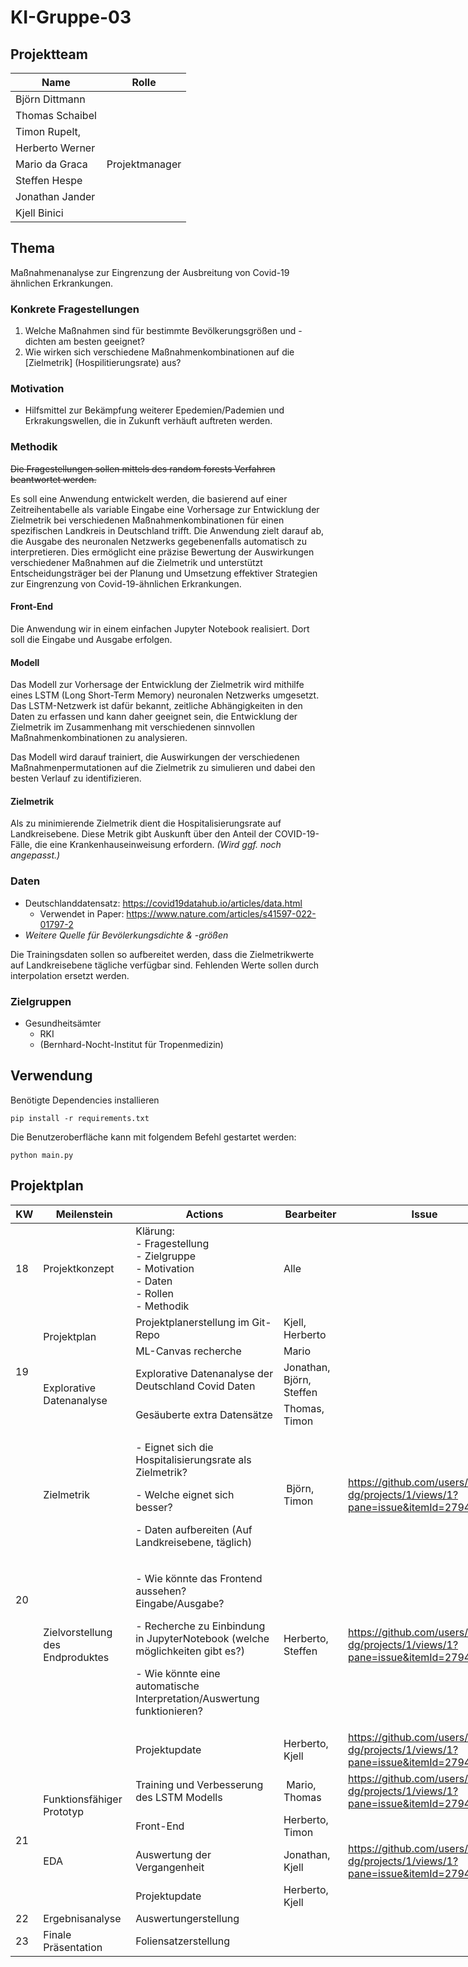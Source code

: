 # KI-Gruppe-03

## Projektteam

| Name            | Rolle          |
|-----------------|----------------|
| Björn Dittmann  |                |
| Thomas Schaibel |                |
| Timon Rupelt,   |                |
| Herberto Werner |                |
| Mario da Graca  | Projektmanager |
| Steffen Hespe   |                |
| Jonathan Jander |                |
| Kjell Binici    |                |

## Thema

Maßnahmenanalyse zur Eingrenzung der Ausbreitung von Covid-19 ähnlichen Erkrankungen.

### Konkrete Fragestellungen

1. Welche Maßnahmen sind für bestimmte Bevölkerungsgrößen und -dichten am besten geeignet?
2. Wie wirken sich verschiedene Maßnahmenkombinationen auf die [Zielmetrik] (Hospilitierungsrate) aus?

### Motivation

- Hilfsmittel zur Bekämpfung weiterer Epedemien/Pademien und Erkrakungswellen, die in Zukunft verhäuft auftreten werden.

### Methodik

~~Die Fragestellungen sollen mittels des random forests Verfahren beantwortet werden.~~

Es soll eine Anwendung entwickelt werden, die basierend auf einer Zeitreihentabelle als variable Eingabe eine Vorhersage
zur Entwicklung der Zielmetrik bei verschiedenen Maßnahmenkombinationen für einen spezifischen Landkreis in Deutschland
trifft. Die Anwendung zielt darauf ab, die Ausgabe des neuronalen Netzwerks gegebenenfalls automatisch zu
interpretieren. Dies ermöglicht eine präzise Bewertung der Auswirkungen verschiedener Maßnahmen auf die Zielmetrik und
unterstützt Entscheidungsträger bei der Planung und Umsetzung effektiver Strategien zur Eingrenzung von
Covid-19-ähnlichen Erkrankungen.

#### Front-End

Die Anwendung wir in einem einfachen Jupyter Notebook realisiert. Dort soll die Eingabe und Ausgabe erfolgen.

#### Modell

Das Modell zur Vorhersage der Entwicklung der Zielmetrik wird mithilfe eines LSTM (Long Short-Term Memory) neuronalen
Netzwerks umgesetzt. Das LSTM-Netzwerk ist dafür bekannt, zeitliche Abhängigkeiten in den Daten zu erfassen und kann
daher geeignet sein, die Entwicklung der Zielmetrik im Zusammenhang mit verschiedenen sinnvollen Maßnahmenkombinationen
zu analysieren.

Das Modell wird darauf trainiert, die Auswirkungen der verschiedenen Maßnahmenpermutationen auf die Zielmetrik zu
simulieren und dabei den besten Verlauf zu identifizieren.

#### Zielmetrik

Als zu minimierende Zielmetrik dient die Hospitalisierungsrate auf Landkreisebene.
Diese Metrik gibt Auskunft über den Anteil der COVID-19-Fälle, die eine Krankenhauseinweisung erfordern.
_(Wird ggf. noch angepasst.)_

### Daten

- Deutschlanddatensatz: https://covid19datahub.io/articles/data.html
    - Verwendet in Paper: https://www.nature.com/articles/s41597-022-01797-2
- _Weitere Quelle für Bevölerkungsdichte & -größen_

Die Trainingsdaten sollen so aufbereitet werden, dass die Zielmetrikwerte auf Landkreisebene tägliche verfügbar sind.
Fehlenden Werte sollen durch interpolation ersetzt werden.

### Zielgruppen

- Gesundheitsämter
    - RKI
    - (Bernhard-Nocht-Institut für Tropenmedizin)

## Verwendung
Benötigte Dependencies installieren
```
pip install -r requirements.txt
```
Die Benutzeroberfläche kann mit folgendem Befehl gestartet werden:

```
python main.py
```

## Projektplan

<table class="tg" style="width: 793px;">
<thead>
<tr style="height: 23px;">
<th class="tg-66je" style="height: 23px; width: 30.828125px;">KW</th>
<th class="tg-66je" style="height: 23px; width: 182.171875px;">Meilenstein</th>
<th class="tg-66je" style="height: 23px; width: 428px;">Actions</th>
<th class="tg-66je" style="height: 23px; width: 134px;">Bearbeiter</th>
<th class="tg-66je" style="height: 23px; width: 14px;">Issue</th>
</tr>
</thead>
<tbody>
<tr style="height: 143px;">
<td class="tg-0pky" style="height: 143px; width: 30.828125px;">18</td>
<td class="tg-0pky" style="height: 143px; width: 182.171875px;">Projektkonzept</td>
<td class="tg-0pky" style="height: 143px; width: 428px;">Kl&auml;rung:<br />- Fragestellung<br />- Zielgruppe<br />- Motivation<br />- Daten<br />- Rollen<br />- Methodik</td>
<td class="tg-0pky" style="height: 143px; width: 134px;">Alle</td>
<td class="tg-0pky" style="height: 143px; width: 14px;">&nbsp;</td>
</tr>
<tr style="height: 23px;">
<td class="tg-0pky" style="height: 112px; width: 30.828125px;" rowspan="4">19</td>
<td class="tg-de2y" style="height: 46px; width: 182.171875px;" rowspan="2">Projektplan</td>
<td class="tg-de2y" style="height: 23px; width: 428px;">Projektplanerstellung im Git-Repo</td>
<td class="tg-de2y" style="height: 23px; width: 134px;">Kjell, Herberto</td>
<td class="tg-de2y" style="height: 23px; width: 14px;">&nbsp;</td>
</tr>
<tr style="height: 23px;">
<td class="tg-de2y" style="height: 23px; width: 428px;"><span style="font-weight: 400; font-style: normal; text-decoration: none;">ML-Canvas recherche</span></td>
<td class="tg-de2y" style="height: 23px; width: 134px;">Mario</td>
<td class="tg-de2y" style="height: 23px; width: 14px;">&nbsp;</td>
</tr>
<tr style="height: 43px;">
<td class="tg-de2y" style="height: 66px; width: 182.171875px;" rowspan="2">Explorative Datenanalyse</td>
<td class="tg-de2y" style="height: 43px; width: 428px;">Explorative Datenanalyse der Deutschland Covid Daten</td>
<td class="tg-de2y" style="height: 43px; width: 134px;">Jonathan, Bj&ouml;rn, Steffen</td>
<td class="tg-de2y" style="height: 43px; width: 14px;">&nbsp;</td>
</tr>
<tr style="height: 23px;">
<td class="tg-de2y" style="height: 23px; width: 428px;">Ges&auml;uberte extra Datens&auml;tze</td>
<td class="tg-de2y" style="height: 23px; width: 134px;">Thomas, Timon</td>
<td class="tg-de2y" style="height: 23px; width: 14px;">&nbsp;</td>
</tr>
<tr style="height: 23px;">
<td class="tg-0pky" style="height: 69px; width: 30.828125px;" rowspan="3">20</td>
<td class="tg-de2y" style="height: 23px; width: 182.171875px;">Zielmetrik</td>
<td class="tg-de2y" style="height: 23px; width: 428px;">
<p>- Eignet sich die Hospitalisierungsrate als Zielmetrik?</p>
<p>- Welche eignet sich besser?</p>
<p>- Daten aufbereiten (Auf Landkreisebene, t&auml;glich)&nbsp;</p>
</td>
<td class="tg-de2y" style="height: 23px; width: 134px;">&nbsp;Bj&ouml;rn, Timon</td>
<td class="tg-de2y" style="height: 23px; width: 14px;"><a href="https://github.com/users/mario-dg/projects/1/views/1?pane=issue&amp;itemId=27942255">https://github.com/users/mario-dg/projects/1/views/1?pane=issue&amp;itemId=27942255</a>&nbsp;</td>
</tr>
<tr style="height: 23px;">
<td class="tg-de2y" style="height: 23px; width: 182.171875px;">Zielvorstellung des Endproduktes</td>
<td class="tg-de2y" style="height: 23px; width: 428px;">
<p>- Wie k&ouml;nnte&nbsp;das Frontend aussehen? Eingabe/Ausgabe?</p>
<p>- Recherche zu Einbindung in JupyterNotebook (welche m&ouml;glichkeiten gibt es?)</p>
<p>- Wie k&ouml;nnte eine automatische Interpretation/Auswertung funktionieren?</p>
</td>
<td class="tg-de2y" style="height: 23px; width: 134px;">Herberto, Steffen&nbsp;</td>
<td class="tg-de2y" style="height: 23px; width: 14px;"><a href="https://github.com/users/mario-dg/projects/1/views/1?pane=issue&amp;itemId=27941797">https://github.com/users/mario-dg/projects/1/views/1?pane=issue&amp;itemId=27941797</a>&nbsp;</td>
</tr>
<tr style="height: 23px;">
<td class="tg-de2y" style="height: 23px; width: 182.171875px;">&nbsp;</td>
<td class="tg-de2y" style="height: 23px; width: 428px;">
<p>Projektupdate</p>
</td>
<td class="tg-de2y" style="height: 23px; width: 134px;">Herberto, Kjell</td>
<td class="tg-de2y" style="height: 23px; width: 14px;"><a href="https://github.com/users/mario-dg/projects/1/views/1?pane=issue&amp;itemId=27942794">https://github.com/users/mario-dg/projects/1/views/1?pane=issue&amp;itemId=27942794</a>&nbsp;</td>
</tr>
<tr style="height: 43px;">
<td class="tg-0lax" style="height: 172.5px; width: 30.828125px;" rowspan="4">21</td>
<td class="tg-de2y" style="height: 86.5px; width: 182.171875px;" rowspan="2">Funktionsf&auml;higer Prototyp</td>
<td class="tg-de2y" style="height: 43px; width: 428px;">Training und Verbesserung des&nbsp;LSTM Modells</td>
<td class="tg-de2y" style="height: 43px; width: 134px;">&nbsp;Mario, Thomas</td>
<td class="tg-de2y" style="height: 43px; width: 14px;"><a href="https://github.com/users/mario-dg/projects/1/views/1?pane=issue&amp;itemId=27941964">https://github.com/users/mario-dg/projects/1/views/1?pane=issue&amp;itemId=27941964</a>&nbsp;</td>
</tr>
<tr style="height: 43.5px;">
<td class="tg-de2y" style="height: 43.5px; width: 428px;">Front-End</td>
<td class="tg-de2y" style="height: 43.5px; width: 134px;">Herberto, Timon</td>
<td class="tg-de2y" style="height: 43.5px; width: 14px;">&nbsp;</td>
</tr>
<tr style="height: 43px;">
<td class="tg-de2y" style="height: 43px; width: 182.171875px;">EDA</td>
<td class="tg-de2y" style="height: 43px; width: 428px;">Auswertung der Vergangenheit</td>
<td class="tg-de2y" style="height: 43px; width: 134px;">Jonathan, Kjell</td>
<td class="tg-de2y" style="height: 43px; width: 14px;"><a href="https://github.com/users/mario-dg/projects/1/views/1?pane=issue&amp;itemId=27942676">https://github.com/users/mario-dg/projects/1/views/1?pane=issue&amp;itemId=27942676</a></td>
</tr>
<tr style="height: 43px;">
<td class="tg-de2y" style="height: 43px; width: 182.171875px;">&nbsp;</td>
<td class="tg-de2y" style="height: 43px; width: 428px;">Projektupdate</td>
<td class="tg-de2y" style="height: 43px; width: 134px;">Herberto, Kjell</td>
<td class="tg-de2y" style="height: 43px; width: 14px;">&nbsp;</td>
</tr>
<tr style="height: 23px;">
<td class="tg-0lax" style="height: 23px; width: 30.828125px;">22</td>
<td class="tg-de2y" style="height: 23px; width: 182.171875px;">Ergebnisanalyse</td>
<td class="tg-de2y" style="height: 23px; width: 428px;">Auswertungerstellung</td>
<td class="tg-de2y" style="height: 23px; width: 134px;">&nbsp;</td>
<td class="tg-de2y" style="height: 23px; width: 14px;">&nbsp;</td>
</tr>
<tr style="height: 23px;">
<td class="tg-0lax" style="height: 23px; width: 30.828125px;">23</td>
<td class="tg-de2y" style="height: 23px; width: 182.171875px;">Finale Pr&auml;sentation</td>
<td class="tg-de2y" style="height: 23px; width: 428px;">Foliensatzerstellung</td>
<td class="tg-de2y" style="height: 23px; width: 134px;">&nbsp;</td>
<td class="tg-de2y" style="height: 23px; width: 14px;">&nbsp;</td>
</tr>
</tbody>
</table>

